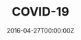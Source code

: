 ---
date: "2016-04-27T00:00:00Z"
external_link: "https://samuelmorrissette.com/shiny/covid19mb"
image:
  caption: Covid-19 application
  focal_point: Smart
links:
- icon: twitter
  icon_pack: fab
  name: Follow
  url: https://twitter.com/georgecushen
slides: example
summary: Visualizing the spread of COVID-19 within the province of Manitoba.
tags:
- Shiny App
title: COVID-19
url_code: ""
url_pdf: ""
url_slides: ""
url_video: ""
---